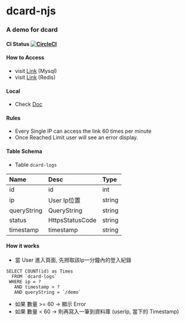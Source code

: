 # dcard-njs
### A demo for dcard

#### CI Status [![CircleCI](https://circleci.com/gh/mouWorks/dcard-njs/tree/master.svg?style=svg)](https://circleci.com/gh/mouWorks/dcard-njs/tree/master)

#### How to Access
* visit [Link](https://dcard.m0u.work/demo) (Mysql)
* visit [Link](https://dcard.m0u.work/r) (Redis)

#### Local 
* Check [Doc](doc/Local.md)

#### Rules
* Every Single IP can access the link 60 times per minute
* Once Reached Limit user will see an error display.

#### Table Schema

* Table `dcard-logs`

| Name | Desc | Type |
|:-----|:------|:-----|
|id|id|int|
|ip|User Ip位置|string|
|queryString|QueryString|string|
|status|HttpsStatusCode|string|
|timestamp|timestamp|string|

#### How it works

* 當 User 進入頁面, 先撈取該Ip一分鐘內的登入紀錄

```sql=
SELECT COUNT(id) as Times 
  FROM `dcard-logs` 
 WHERE ip = ? 
   AND timestamp > ? 
   AND queryString = `/demo`
```

* 如果 數量 >= 60 -> 顯示 Error 
* 如果 數量 < 60 -> 則再寫入一筆到資料庫 (userIp, 當下的 Timestamp)